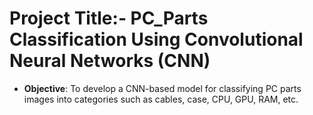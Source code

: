 # Project Title:- PC_Parts Classification Using Convolutional Neural Networks (CNN) 
- **Objective**: To develop a CNN-based model for classifying PC parts images into categories such as cables, case, CPU, GPU, RAM, etc.
